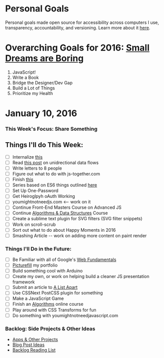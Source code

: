 Personal Goals
==============

Personal goals made open source for accessibility across computers I use, transparency, accountability, and versioning. Learn more about it [here](http://una.im/personal-goals-guide/).

# Overarching Goals for 2016: [Small Dreams are Boring](http://una.im/2015-review/)
1. JavaScript!
2. Write a Book
3. Bridge the Designer/Dev Gap
4. Build a Lot of Things
5. Prioritize my Health

# January 10, 2016

### This Week's Focus: Share Something

## Things I'll do This Week:

- [ ] Internalize [this](https://github.com/petehunt/react-roadmap)
- [ ] Read [this post](http://staltz.com/unidirectional-user-interface-architectures.html) on unidrectional data flows
- [ ] Write letters to 8 people
- [ ] Figure out what to do with js-together.com
- [ ] Finish [this](https://jsbin.com/tekupa/edit?html,js,console)
- [ ] Series based on ES6 things outlined [here](https://blog.risingstack.com/how-to-become-a-better-node-js-developer-in-2016/)
- [ ] Set Up One-Password
- [ ] Get Heiroglpyh oAuth Working
- [ ] youmightnotneedjs.com <-- work on it
- [ ] Continue Front-End Masters Course on Advanced JS
- [ ] Continue [Algorithms & Data Structures](http://livestream.com/accounts/4894689/events/4497664) Course
- [ ] Create a sublime text plugin for SVG filters (SVG filter snippets)
- [ ] Work on scroll-scrub
- [ ] Sort out what to do about Happy Moments in 2016
- [ ] Smashing Article -- work on adding more content on paint render

### Things I'll Do in the Future:
- [ ] Be Familiar with all of Google's [Web Fundamentals](https://developers.google.com/web/fundamentals/)
- [ ] [Picturefill](http://scottjehl.github.io/picturefill/) my portfolio
- [ ] Build something cool with Arduino
- [ ] Create my own, or work on helping build a cleaner JS presentation framework
- [ ] Submit an article to [A List Apart](http://alistapart.com/about/contribute)
- [ ] Use CSSNext PostCSS plugin for something
- [ ] Make a JavaScript Game
- [ ] Finish an [Algorithms]((http://livestream.com/accounts/4894689/events/4497664)) online course
- [ ] Play around with CSS Transforms for fun
- [ ] Do something with youmightnotneedjavascript.com

### Backlog: Side Projects & Other Ideas
- [Apps & Other Projects](https://github.com/una/personal-goals/blob/master/ideas-and-misc/app-ideas.md)
- [Blog Post Ideas](https://github.com/una/personal-goals/blob/master/ideas-and-misc/blog-ideas.md)
- [Backlog Reading List](https://github.com/una/personal-goals/tree/master/content-list)

